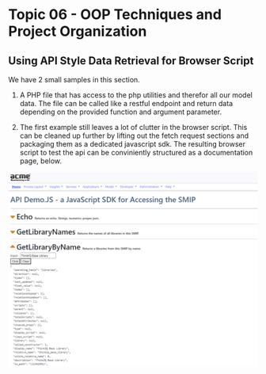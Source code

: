 # Topic 06 - OOP Techniques and Project Organization

## Using API Style Data Retrieval for Browser Script

We have 2 small samples in this section.

1. A PHP file that has access to the php utilities and therefor all our model data. The file can be called like a restful endpoint and return data depending on the provided function and argument parameter.

1. The first example still leaves a lot of clutter in the browser script. This can be cleaned up further by lifting out the fetch request sections and packaging them as a dedicated javascript sdk. The resulting browser script to test the api can be conviniently structured as a documentation page, below.

![Screenshot](./img/apiDemo.png)